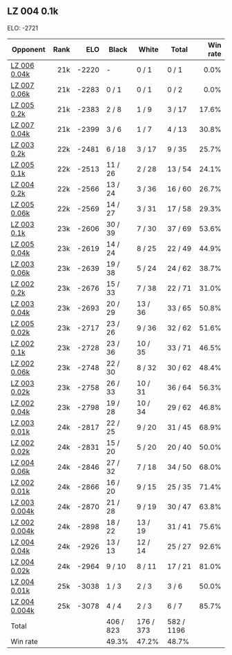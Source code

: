 ## LZ 004 0.1k ##

ELO: -2721

Opponent | Rank | ELO | Black | White | Total | Win rate
---------|-----:|----:|-------|-------|-------|-------:
[LZ 006 0.04k](LZ%20006%200.04k.md) | 21k | -2220 | - | 0 / 1 | 0 / 1 | 0.0%
[LZ 007 0.06k](LZ%20007%200.06k.md) | 21k | -2283 | 0 / 1 | 0 / 1 | 0 / 2 | 0.0%
[LZ 005 0.2k](LZ%20005%200.2k.md) | 21k | -2383 | 2 / 8 | 1 / 9 | 3 / 17 | 17.6%
[LZ 007 0.04k](LZ%20007%200.04k.md) | 21k | -2399 | 3 / 6 | 1 / 7 | 4 / 13 | 30.8%
[LZ 003 0.2k](LZ%20003%200.2k.md) | 22k | -2481 | 6 / 18 | 3 / 17 | 9 / 35 | 25.7%
[LZ 005 0.1k](LZ%20005%200.1k.md) | 22k | -2513 | 11 / 26 | 2 / 28 | 13 / 54 | 24.1%
[LZ 004 0.2k](LZ%20004%200.2k.md) | 22k | -2566 | 13 / 24 | 3 / 36 | 16 / 60 | 26.7%
[LZ 005 0.06k](LZ%20005%200.06k.md) | 22k | -2569 | 14 / 27 | 3 / 31 | 17 / 58 | 29.3%
[LZ 003 0.1k](LZ%20003%200.1k.md) | 23k | -2606 | 30 / 39 | 7 / 30 | 37 / 69 | 53.6%
[LZ 005 0.04k](LZ%20005%200.04k.md) | 23k | -2619 | 14 / 24 | 8 / 25 | 22 / 49 | 44.9%
[LZ 003 0.06k](LZ%20003%200.06k.md) | 23k | -2639 | 19 / 38 | 5 / 24 | 24 / 62 | 38.7%
[LZ 002 0.2k](LZ%20002%200.2k.md) | 23k | -2676 | 15 / 33 | 7 / 38 | 22 / 71 | 31.0%
[LZ 003 0.04k](LZ%20003%200.04k.md) | 23k | -2693 | 20 / 29 | 13 / 36 | 33 / 65 | 50.8%
[LZ 005 0.02k](LZ%20005%200.02k.md) | 23k | -2717 | 23 / 26 | 9 / 36 | 32 / 62 | 51.6%
[LZ 002 0.1k](LZ%20002%200.1k.md) | 23k | -2728 | 23 / 36 | 10 / 35 | 33 / 71 | 46.5%
[LZ 002 0.06k](LZ%20002%200.06k.md) | 23k | -2748 | 22 / 30 | 8 / 32 | 30 / 62 | 48.4%
[LZ 003 0.02k](LZ%20003%200.02k.md) | 23k | -2758 | 26 / 33 | 10 / 31 | 36 / 64 | 56.3%
[LZ 002 0.04k](LZ%20002%200.04k.md) | 23k | -2798 | 19 / 28 | 10 / 34 | 29 / 62 | 46.8%
[LZ 003 0.01k](LZ%20003%200.01k.md) | 24k | -2817 | 22 / 25 | 9 / 20 | 31 / 45 | 68.9%
[LZ 002 0.02k](LZ%20002%200.02k.md) | 24k | -2831 | 15 / 20 | 5 / 20 | 20 / 40 | 50.0%
[LZ 004 0.06k](LZ%20004%200.06k.md) | 24k | -2846 | 27 / 32 | 7 / 18 | 34 / 50 | 68.0%
[LZ 002 0.01k](LZ%20002%200.01k.md) | 24k | -2866 | 16 / 20 | 9 / 15 | 25 / 35 | 71.4%
[LZ 003 0.004k](LZ%20003%200.004k.md) | 24k | -2870 | 21 / 28 | 9 / 19 | 30 / 47 | 63.8%
[LZ 002 0.004k](LZ%20002%200.004k.md) | 24k | -2898 | 18 / 22 | 13 / 19 | 31 / 41 | 75.6%
[LZ 004 0.04k](LZ%20004%200.04k.md) | 24k | -2926 | 13 / 13 | 12 / 14 | 25 / 27 | 92.6%
[LZ 004 0.02k](LZ%20004%200.02k.md) | 24k | -2964 | 9 / 10 | 8 / 11 | 17 / 21 | 81.0%
[LZ 004 0.01k](LZ%20004%200.01k.md) | 25k | -3038 | 1 / 3 | 2 / 3 | 3 / 6 | 50.0%
[LZ 004 0.004k](LZ%20004%200.004k.md) | 25k | -3078 | 4 / 4 | 2 / 3 | 6 / 7 | 85.7%
Total | | | 406 / 823 | 176 / 373 | 582 / 1196 | 
Win rate| | | 49.3% | 47.2% | 48.7% | 
